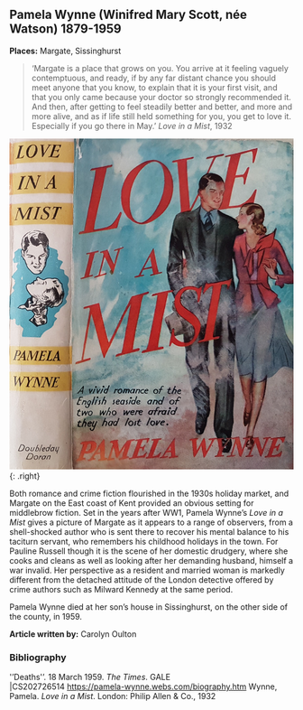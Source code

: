 ## Pamela Wynne (Winifred Mary Scott, née Watson) 1879-1959

**Places:** Margate, Sissinghurst 

>‘Margate is a place that grows on you. You arrive at it feeling vaguely contemptuous, and ready, if by any far distant chance you should meet anyone that you know, to explain that it is your first visit, and that you only came because your doctor so strongly recommended it. And then, after getting to feel steadily better and better, and more and more alive, and as if life still held something for you, you get to love it. Especially if you go there in May.’
	_Love in a Mist_, 1932

![Love in a Mist](images/lovemist.jpg){: .right}

Both romance and crime fiction flourished in the 1930s holiday market, and Margate on the 
East coast of Kent provided an obvious setting for middlebrow fiction. Set in the years after 
WW1, Pamela Wynne’s _Love in a Mist_ gives a picture of Margate as it appears to a range of 
observers, from a shell-shocked author who is sent there to recover his mental balance to his 
taciturn servant, who remembers his childhood holidays in the town. For Pauline Russell though 
it is the scene of her domestic drudgery, where she cooks and cleans as well as looking after her 
demanding husband, himself a war invalid. Her perspective as a resident and married woman is 
markedly different from the detached attitude of the London detective offered by crime 
authors such as Milward Kennedy at the same period. 

Pamela Wynne died at her son’s house in Sissinghurst, on the other side of the county, in 1959.

**Article written by:** Carolyn Oulton

### Bibliography 
'’Deaths'’. 18 March 1959. _The Times_. GALE   
|CS202726514
https://pamela-wynne.webs.com/biography.htm
Wynne, Pamela. _Love in a Mist_. London: Philip Allen & Co., 1932


<!--stackedit_data:
eyJoaXN0b3J5IjpbMTMzMzY2NDk2XX0=
-->
